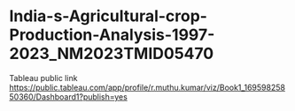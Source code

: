 # India-s-Agricultural-crop-Production-Analysis-1997-2023_NM2023TMID05470
Tableau public link
https://public.tableau.com/app/profile/r.muthu.kumar/viz/Book1_16959825850360/Dashboard1?publish=yes
